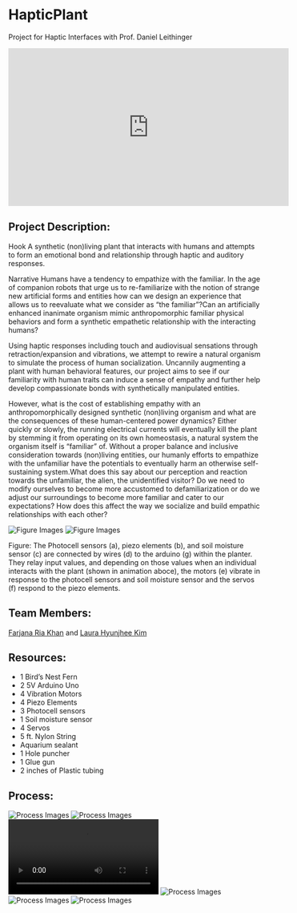 # HapticPlant
Project for Haptic Interfaces with Prof. Daniel Leithinger

<iframe width="560" height="315" src="https://www.youtube.com/embed/fHNi0WVeAYM" frameborder="0" allow="autoplay; encrypted-media" allowfullscreen></iframe>

## Project Description:

Hook
A synthetic (non)living plant that interacts with humans and attempts to form an emotional  bond and relationship through haptic and auditory responses.

Narrative
Humans have a tendency to empathize with the familiar. In the age of companion robots that urge us to re-familiarize with the notion of strange new artificial forms and entities how can we design an experience that allows us to reevaluate what we consider as “the familiar”?Can an artificially enhanced inanimate organism mimic anthropomorphic familiar physical behaviors and form a synthetic empathetic relationship with the interacting humans? 

Using haptic responses including touch and audiovisual sensations through retraction/expansion and vibrations, we attempt to rewire a natural organism to simulate the process of human socialization. Uncannily augmenting a plant with human behavioral features, our project aims to see if our familiarity with human traits can induce a sense of empathy and further help develop compassionate bonds with synthetically manipulated entities.

However, what is the cost of establishing empathy with an anthropomorphically designed synthetic (non)living organism and what are the consequences of these human-centered power dynamics? Either quickly or slowly, the running electrical currents will eventually kill the plant by stemming it from operating on its own homeostasis, a natural system the organism itself is “familiar” of. Without a proper balance and inclusive consideration towards (non)living entities, our humanly efforts to empathize with the unfamiliar have the potentials to eventually harm an otherwise self-sustaining system.What does this say about our perception and reaction towards the unfamiliar, the alien, the unidentified visitor? Do we need to modify ourselves to become more accustomed to defamiliarization or do we adjust our surroundings to become more familiar and cater to our expectations? How does this affect the way we socialize and build empathic relationships with each other? 

![Figure Images](https://github.com/friak/HapticPlant/blob/master/HapPlant_fig1.png)
![Figure Images](https://github.com/friak/HapticPlant/blob/master/HapPlant.gif)

Figure: The Photocell sensors (a), piezo elements (b), and soil moisture sensor (c) are connected by wires (d) to the arduino (g) within the planter. They relay input values, and depending on those values when an individual interacts with the plant (shown in animation aboce), the motors (e) vibrate in response to the photocell sensors and soil moisture sensor and the servos (f) respond to the piezo elements.


## Team Members:

[Farjana Ria Khan](https://friak42.wixsite.com/portfolio) and [Laura Hyunjhee Kim](http://www.lauraonsale.com/)

## Resources:

* 1 Bird’s Nest Fern
* 2 5V Arduino Uno
* 4 Vibration Motors
* 4 Piezo Elements
* 3 Photocell sensors
* 1 Soil moisture sensor
* 4 Servos
* 5 ft. Nylon String
* Aquarium sealant
* 1 Hole puncher
* 1 Glue gun
* 2 inches of Plastic tubing

## Process:

![Process Images](https://github.com/friak/HapticPlant/blob/master/process1.JPG)
![Process Images](https://github.com/friak/HapticPlant/blob/master/process2.JPG)
![Process Images](https://github.com/friak/HapticPlant/blob/master/process3.MOV)
![Process Images](https://github.com/friak/HapticPlant/blob/master/process4.JPG)
![Process Images](https://github.com/friak/HapticPlant/blob/master/process5.jpg)
![Process Images](https://github.com/friak/HapticPlant/blob/master/process6.jpg)
